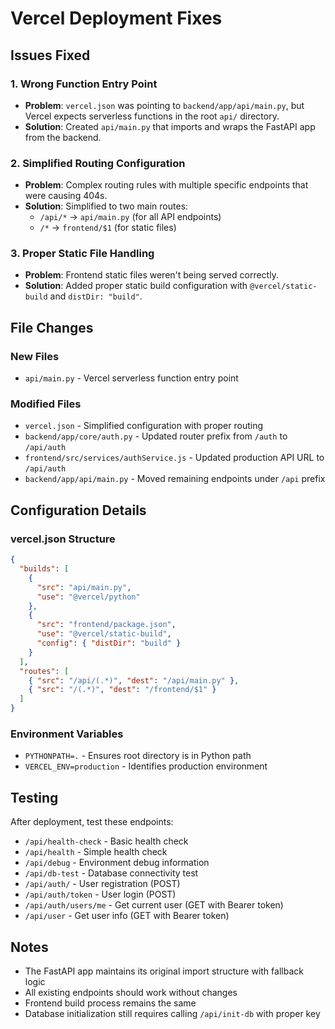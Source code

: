 # Vercel Deployment Fixes

## Issues Fixed

### 1. Wrong Function Entry Point
- **Problem**: `vercel.json` was pointing to `backend/app/api/main.py`, but Vercel expects serverless functions in the root `api/` directory.
- **Solution**: Created `api/main.py` that imports and wraps the FastAPI app from the backend.

### 2. Simplified Routing Configuration
- **Problem**: Complex routing rules with multiple specific endpoints that were causing 404s.
- **Solution**: Simplified to two main routes:
  - `/api/*` → `api/main.py` (for all API endpoints)
  - `/*` → `frontend/$1` (for static files)

### 3. Proper Static File Handling
- **Problem**: Frontend static files weren't being served correctly.
- **Solution**: Added proper static build configuration with `@vercel/static-build` and `distDir: "build"`.

## File Changes

### New Files
- `api/main.py` - Vercel serverless function entry point

### Modified Files
- `vercel.json` - Simplified configuration with proper routing
- `backend/app/core/auth.py` - Updated router prefix from `/auth` to `/api/auth`
- `frontend/src/services/authService.js` - Updated production API URL to `/api/auth`
- `backend/app/api/main.py` - Moved remaining endpoints under `/api` prefix

## Configuration Details

### vercel.json Structure
```json
{
  "builds": [
    {
      "src": "api/main.py",
      "use": "@vercel/python"
    },
    {
      "src": "frontend/package.json", 
      "use": "@vercel/static-build",
      "config": { "distDir": "build" }
    }
  ],
  "routes": [
    { "src": "/api/(.*)", "dest": "/api/main.py" },
    { "src": "/(.*)", "dest": "/frontend/$1" }
  ]
}
```

### Environment Variables
- `PYTHONPATH=.` - Ensures root directory is in Python path
- `VERCEL_ENV=production` - Identifies production environment

## Testing

After deployment, test these endpoints:
- `/api/health-check` - Basic health check
- `/api/health` - Simple health check
- `/api/debug` - Environment debug information
- `/api/db-test` - Database connectivity test
- `/api/auth/` - User registration (POST)
- `/api/auth/token` - User login (POST)
- `/api/auth/users/me` - Get current user (GET with Bearer token)
- `/api/user` - Get user info (GET with Bearer token)

## Notes

- The FastAPI app maintains its original import structure with fallback logic
- All existing endpoints should work without changes
- Frontend build process remains the same
- Database initialization still requires calling `/api/init-db` with proper key 